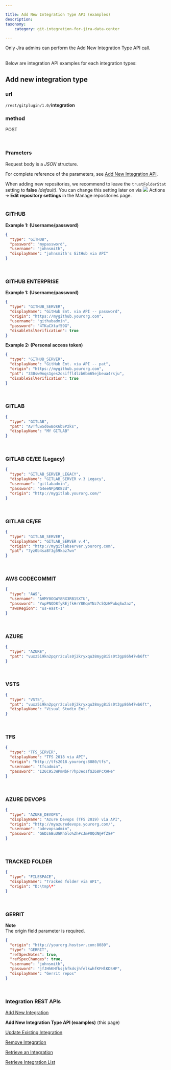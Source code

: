 ```yaml
---

title: Add New Integration Type API (examples)
description:
taxonomy:
    category: git-integration-for-jira-data-center

---
```


<div class="bbb-callout bbb--alert">
    <div class="irow">
    <div class="ilogobox">
        <span class="logoimg"></span>
    </div>
    <div class="imsgbox">
        Only Jira admins can perform the Add New Integration Type API call.
    </div>
    </div>
</div>
<br>

Below are integration API examples for each integration types:

## Add new integration type

### url
`/rest/gitplugin/1.0/`**integration**

### method
POST

<br>

### Prameters

Request body is a _JSON_ structure.

For complete reference of the parameters, see [Add New Integration API](/git-integration-for-jira-data-center/add-new-integration-gij-self-managed/).

<div class="bbb-callout bbb--tip">
    <div class="irow">
    <div class="ilogobox">
        <span class="logoimg"></span>
    </div>
    <div class="imsgbox">
        When adding new repositories, we recommend to leave the <code>trustFolderStat</code> setting to <b>false</b> <i>(default)</i>. You can change this setting later on via <img src='/wp-content/uploads/actions-icon.png' /> Actions ➜ <b>Edit repository settings</b> in the Manage repositories page.
    </div>
    </div>
</div>
<br>


### GITHUB

**Example 1: (Username/password)**

```json
{
  "type": "GITHUB",
  "password": "mypassword",
  "username": "johnsmith",
  "displayName": "johnsmith's GitHub via API"
}
```

<br>

### GITHUB ENTERPRISE

**Example 1: (Username/password)**

```json
{
  "type": "GITHUB_SERVER",
  "displayName": "GitHub Ent. via API -- password",
  "origin": "https://mygithub.yourorg.com",
  "username": "githubadmin",
  "password": "4TKaCXtaf59G",
  "disableSslVerification": true
}
```

**Example 2: (Personal access token)**

```json
{
  "type": "GITHUB_SERVER",
  "displayName": "GitHub Ent. via API -- pat",
  "origin": "https://mygithub.yourorg.com",
  "pat": "330sw9nqs1ges2osiffl4lzb6bm65ejbeua4rsju",
  "disableSslVerification": true
}
```

<br>

### GITLAB

```json
{
  "type": "GITLAB",
  "pat": "AvTfLwSd6wBoK6bSPzks",
  "displayName": "MY GITLAB"
}
```

<br>

### GITLAB CE/EE (Legacy)

```json
{
  "type": "GITLAB_SERVER_LEGACY",
  "displayName": "GITLAB_SERVER v.3 Legacy",
  "username": "gitlabadmin",
  "password": "G4eeNPpNK82d",
  "origin": "http://mygitlab.yourorg.com/"
}
```

<br>

### GITLAB CE/EE

```json
{
  "type": "GITLAB_SERVER",
  "displayName": "GITLAB_SERVER v.4",
  "origin": "http://mygitlabserver.yourorg.com",
  "pat": "7yz0b4sa8f3g59kaz7wn"
}
```

<br>

### AWS CODECOMMIT

```json
{
  "type": "AWS",
  "username": "AHMY0OGWY8RX3RB1SXTU",
  "password": "YupPNQD8fyREjfkHrY8KqmYNz7c5QzWPubqSw2az",
  "awsRegion": "us-east-1"
}
```

<br>

### AZURE

```json
{
  "type": "AZURE",
  "pat": "vuxz5i9kn2pqrr2culs0j2kryxqu38myg8i5s0t3gp86h47wb6ft"
}
```

<br>

### VSTS

```json
{
  "type": "VSTS",
  "pat": "vuxz5i9kn2pqrr2culs0j2kryxqu38myg8i5s0t3gp86h47wb6ft",
  "displayName": "Visual Studio Ent."
}
```

<br>

### TFS

```json
{
  "type": "TFS_SERVER",
  "displayName": "TFS 2018 via API",
  "origin": "http://tfs2018.yourorg:8080/tfs",
  "username": "tfsadmin",
  "password": "I26C953WPmNbFr7hp3eosf$Z68PcXAHe"
}
```

<br>

### AZURE DEVOPS

```json
{
  "type": "AZURE_DEVOPS",
  "displayName": "Azure Devops (TFS 2019) via API",
  "origin": "http://myazuredevops.yourorg.com/",
  "username": "adevopsadmin",
  "password": "G6Dz6BuUGKh5lo%Zh#cJm#0QdN@#fZ8#"
}
```

<br>

### TRACKED FOLDER

```json
{
  "type": "FILESPACE",
  "displayName": "Tracked folder via API",
  "origin": "D:\tmp\*"
}
```

<br>

### GERRIT

<div class="bbb-callout bbb--alert">
    <div class="irow">
    <div class="ilogobox">
        <span class="logoimg"></span>
    </div>
    <div class="imsgbox">
        <b>Note</b><br>
        The origin field parameter is required.
    </div>
    </div>
</div>

```json
{
  "origin": "http://yourorg.hostsvr.com:8080",
  "type": "GERRIT",  
  "refSpecNotes": true,
  "refSpecChanges": true,
  "username": "johnsmith",
  "password": "jfJHhKHfksjhfkdsjhfelkwhfKFHlKDSHF",
  "displayName": "Gerrit repos"
}
```

<br>

### Integration REST APIs

[Add New Integration](/git-integration-for-jira-data-center/add-new-integration-gij-self-managed)

**Add New Integration Type API (examples)** (this page)

[Update Existing Integration](/git-integration-for-jira-data-center/update-existing-integration-gij-self-managed)

[Remove Integration](/git-integration-for-jira-data-center/remove-integration-gij-self-managed)

[Retrieve an Integration](/git-integration-for-jira-data-center/retrieve-an-integration-gij-self-managed)

[Retrieve Integration List](/git-integration-for-jira-data-center/retrieve-integration-list-gij-self-managed)

